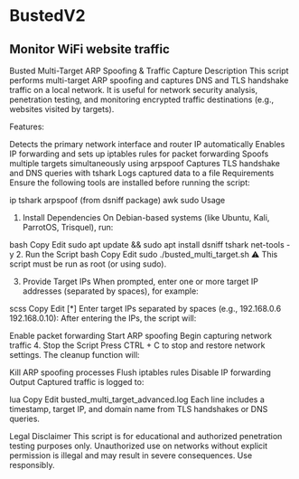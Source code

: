 # BustedV2
Monitor WiFi website traffic
--------------------------------------------------
Busted Multi-Target ARP Spoofing & Traffic Capture
Description
This script performs multi-target ARP spoofing and captures DNS and TLS handshake traffic on a local network. It is useful for network security analysis, penetration testing, and monitoring encrypted traffic destinations (e.g., websites visited by targets).

Features:

Detects the primary network interface and router IP automatically
Enables IP forwarding and sets up iptables rules for packet forwarding
Spoofs multiple targets simultaneously using arpspoof
Captures TLS handshake and DNS queries with tshark
Logs captured data to a file
Requirements
Ensure the following tools are installed before running the script:

ip
tshark
arpspoof (from dsniff package)
awk
sudo
Usage
1. Install Dependencies
On Debian-based systems (like Ubuntu, Kali, ParrotOS, Trisquel), run:

bash
Copy
Edit
sudo apt update && sudo apt install dsniff tshark net-tools -y
2. Run the Script
bash
Copy
Edit
sudo ./busted_multi_target.sh
⚠️ This script must be run as root (or using sudo).

3. Provide Target IPs
When prompted, enter one or more target IP addresses (separated by spaces), for example:

scss
Copy
Edit
[*] Enter target IPs separated by spaces (e.g., 192.168.0.6 192.168.0.10):
After entering the IPs, the script will:

Enable packet forwarding
Start ARP spoofing
Begin capturing network traffic
4. Stop the Script
Press CTRL + C to stop and restore network settings. The cleanup function will:

Kill ARP spoofing processes
Flush iptables rules
Disable IP forwarding
Output
Captured traffic is logged to:

lua
Copy
Edit
busted_multi_target_advanced.log
Each line includes a timestamp, target IP, and domain name from TLS handshakes or DNS queries.

Legal Disclaimer
This script is for educational and authorized penetration testing purposes only. Unauthorized use on networks without explicit permission is illegal and may result in severe consequences. Use responsibly.

